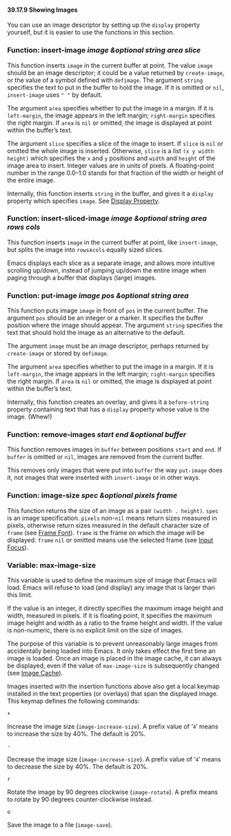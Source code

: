 

#### 39.17.9 Showing Images

You can use an image descriptor by setting up the `display` property yourself, but it is easier to use the functions in this section.

### Function: **insert-image** *image \&optional string area slice*

This function inserts `image` in the current buffer at point. The value `image` should be an image descriptor; it could be a value returned by `create-image`, or the value of a symbol defined with `defimage`. The argument `string` specifies the text to put in the buffer to hold the image. If it is omitted or `nil`, `insert-image` uses `" "` by default.

The argument `area` specifies whether to put the image in a margin. If it is `left-margin`, the image appears in the left margin; `right-margin` specifies the right margin. If `area` is `nil` or omitted, the image is displayed at point within the buffer’s text.

The argument `slice` specifies a slice of the image to insert. If `slice` is `nil` or omitted the whole image is inserted. Otherwise, `slice` is a list `(x y width height)` which specifies the `x` and `y` positions and `width` and `height` of the image area to insert. Integer values are in units of pixels. A floating-point number in the range 0.0–1.0 stands for that fraction of the width or height of the entire image.

Internally, this function inserts `string` in the buffer, and gives it a `display` property which specifies `image`. See [Display Property](Display-Property.html).

### Function: **insert-sliced-image** *image \&optional string area rows cols*

This function inserts `image` in the current buffer at point, like `insert-image`, but splits the image into `rows`x`cols` equally sized slices.

Emacs displays each slice as a separate image, and allows more intuitive scrolling up/down, instead of jumping up/down the entire image when paging through a buffer that displays (large) images.

### Function: **put-image** *image pos \&optional string area*

This function puts image `image` in front of `pos` in the current buffer. The argument `pos` should be an integer or a marker. It specifies the buffer position where the image should appear. The argument `string` specifies the text that should hold the image as an alternative to the default.

The argument `image` must be an image descriptor, perhaps returned by `create-image` or stored by `defimage`.

The argument `area` specifies whether to put the image in a margin. If it is `left-margin`, the image appears in the left margin; `right-margin` specifies the right margin. If `area` is `nil` or omitted, the image is displayed at point within the buffer’s text.

Internally, this function creates an overlay, and gives it a `before-string` property containing text that has a `display` property whose value is the image. (Whew!)

### Function: **remove-images** *start end \&optional buffer*

This function removes images in `buffer` between positions `start` and `end`. If `buffer` is omitted or `nil`, images are removed from the current buffer.

This removes only images that were put into `buffer` the way `put-image` does it, not images that were inserted with `insert-image` or in other ways.

### Function: **image-size** *spec \&optional pixels frame*

This function returns the size of an image as a pair `(width . height)`. `spec` is an image specification. `pixels` non-`nil` means return sizes measured in pixels, otherwise return sizes measured in the default character size of `frame` (see [Frame Font](Frame-Font.html)). `frame` is the frame on which the image will be displayed. `frame` `nil` or omitted means use the selected frame (see [Input Focus](Input-Focus.html)).

### Variable: **max-image-size**

This variable is used to define the maximum size of image that Emacs will load. Emacs will refuse to load (and display) any image that is larger than this limit.

If the value is an integer, it directly specifies the maximum image height and width, measured in pixels. If it is floating point, it specifies the maximum image height and width as a ratio to the frame height and width. If the value is non-numeric, there is no explicit limit on the size of images.

The purpose of this variable is to prevent unreasonably large images from accidentally being loaded into Emacs. It only takes effect the first time an image is loaded. Once an image is placed in the image cache, it can always be displayed, even if the value of `max-image-size` is subsequently changed (see [Image Cache](Image-Cache.html)).

Images inserted with the insertion functions above also get a local keymap installed in the text properties (or overlays) that span the displayed image. This keymap defines the following commands:

`+`

Increase the image size (`image-increase-size`). A prefix value of ‘`4`’ means to increase the size by 40%. The default is 20%.

`-`

Decrease the image size (`image-increase-size`). A prefix value of ‘`4`’ means to decrease the size by 40%. The default is 20%.

`r`

Rotate the image by 90 degrees clockwise (`image-rotate`). A prefix means to rotate by 90 degrees counter-clockwise instead.

`o`

Save the image to a file (`image-save`).
